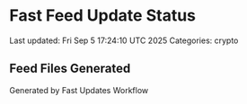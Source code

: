 # Fast Feed Update Status
Last updated: Fri Sep  5 17:24:10 UTC 2025
Categories: crypto

## Feed Files Generated

Generated by Fast Updates Workflow
